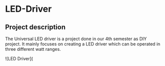 # LED-Driver
## Project description

The Universal LED driver is a project done in our 4th semester as DIY project. It mainly focuses on creating a LED driver which can be operated in three different watt ranges.

![LED Driver](
